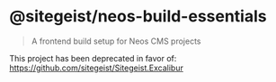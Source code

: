# @sitegeist/neos-build-essentials

> A frontend build setup for Neos CMS projects

This project has been deprecated in favor of: https://github.com/sitegeist/Sitegeist.Excalibur
